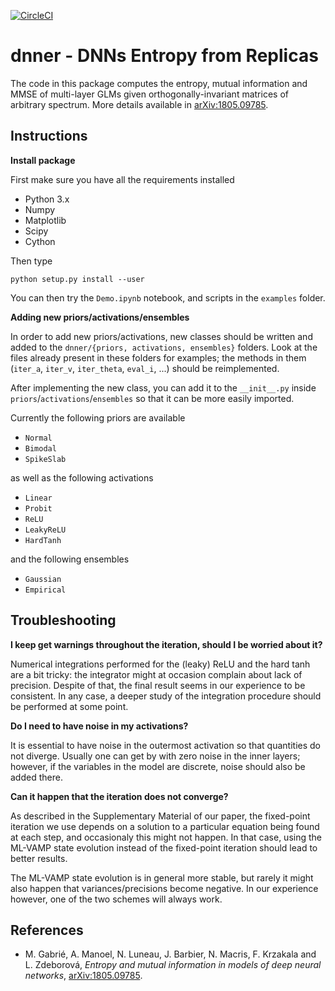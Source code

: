 [![CircleCI](https://circleci.com/gh/sphinxteam/dnner.svg?style=shield&circle-token=bc4469b861e9e60d58fd19f793b483c65d7ae1f0)](https://circleci.com/gh/sphinxteam/dnner)

# dnner - DNNs Entropy from Replicas

The code in this package computes the entropy, mutual information and MMSE
of multi-layer GLMs given orthogonally-invariant matrices of arbitrary
spectrum. More details available in
[arXiv:1805.09785](https://arxiv.org/abs/1805.09785).

## Instructions

**Install package**

First make sure you have all the requirements installed

- Python 3.x
- Numpy
- Matplotlib
- Scipy
- Cython

Then type

```
python setup.py install --user
```

You can then try the `Demo.ipynb` notebook, and scripts in the `examples`
folder.

**Adding new priors/activations/ensembles**

In order to add new priors/activations, new classes should be written and
added to the `dnner/{priors, activations, ensembles}` folders. Look at the
files already present in these folders for examples; the methods in them
(`iter_a`, `iter_v`, `iter_theta`, `eval_i`, ...) should be reimplemented.

After implementing the new class, you can add it to the `__init__.py` inside
`priors`/`activations`/`ensembles` so that it can be more easily imported.

Currently the following priors are available

- `Normal`
- `Bimodal`
- `SpikeSlab`

as well as the following activations

- `Linear`
- `Probit`
- `ReLU`
- `LeakyReLU`
- `HardTanh`

and the following ensembles

- `Gaussian`
- `Empirical`

## Troubleshooting

**I keep get warnings throughout the iteration, should I be worried about
it?**

Numerical integrations performed for the (leaky) ReLU and the hard tanh are
a bit tricky: the integrator might at occasion complain about lack of
precision. Despite of that, the final result seems in our experience to be
consistent. In any case, a deeper study of the integration procedure should
be performed at some point.

**Do I need to have noise in my activations?**

It is essential to have noise in the outermost activation so that quantities
do not diverge. Usually one can get by with zero noise in the inner layers;
however, if the variables in the model are discrete, noise should also be
added there.

**Can it happen that the iteration does not converge?**

As described in the Supplementary Material of our paper, the fixed-point
iteration we use depends on a solution to a particular equation being found
at each step, and occasionaly this might not happen. In that case, using the
ML-VAMP state evolution instead of the fixed-point iteration should lead
to better results.

The ML-VAMP state evolution is in general more stable, but rarely it might
also happen that variances/precisions become negative. In our experience
however, one of the two schemes will always work.

## References

- M. Gabrié, A. Manoel, N. Luneau, J. Barbier, N. Macris, F. Krzakala and L.
  Zdeborová, *Entropy and mutual information in models of deep neural
  networks*, [arXiv:1805.09785](https://arxiv.org/abs/1805.09785).
